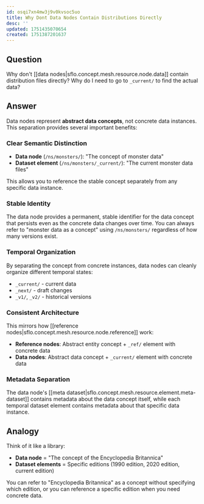 ```yaml
---
id: osqi7xn4mw3j9v0kvsoc5uo
title: Why Dont Data Nodes Contain Distributions Directly
desc: ''
updated: 1751435070654
created: 1751387201637
---
```


## Question

Why don't [[data nodes|sflo.concept.mesh.resource.node.data]] contain distribution files directly? Why do I need to go to `_current/` to find the actual data?

## Answer

Data nodes represent **abstract data concepts**, not concrete data instances. This separation provides several important benefits:

### Clear Semantic Distinction

- **Data node** (`/ns/monsters/`): "The concept of monster data"
- **Dataset element** (`/ns/monsters/_current/`): "The current monster data files"

This allows you to reference the stable concept separately from any specific data instance.

### Stable Identity

The data node provides a permanent, stable identifier for the data concept that persists even as the concrete data changes over time. You can always refer to "monster data as a concept" using `/ns/monsters/` regardless of how many versions exist.

### Temporal Organization

By separating the concept from concrete instances, data nodes can cleanly organize different temporal states:
- `_current/` - current data
- `_next/` - draft changes  
- `_v1/`, `_v2/` - historical versions

### Consistent Architecture

This mirrors how [[reference nodes|sflo.concept.mesh.resource.node.reference]] work:
- **Reference nodes**: Abstract entity concept + `_ref/` element with concrete data
- **Data nodes**: Abstract data concept + `_current/` element with concrete data

### Metadata Separation

The data node's [[meta dataset|sflo.concept.mesh.resource.element.meta-dataset]] contains metadata about the data concept itself, while each temporal dataset element contains metadata about that specific data instance.

## Analogy

Think of it like a library:
- **Data node** = "The concept of the Encyclopedia Britannica"
- **Dataset elements** = Specific editions (1990 edition, 2020 edition, current edition)

You can refer to "Encyclopedia Britannica" as a concept without specifying which edition, or you can reference a specific edition when you need concrete data.